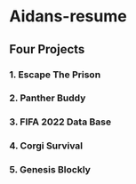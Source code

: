 # Aidans-resume
## Four Projects 

### 1. Escape The Prison
### 2. Panther Buddy
### 3. FIFA 2022 Data Base
### 4. Corgi Survival
### 5. Genesis Blockly

